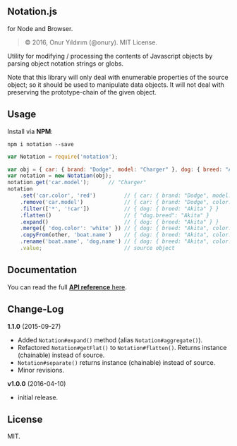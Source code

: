 ## Notation.js

for Node and Browser.

> © 2016, Onur Yıldırım (@onury). MIT License.  

Utility for modifying / processing the contents of Javascript objects by parsing object notation strings or globs.

Note that this library will only deal with enumerable properties of the source object; so it should be used to manipulate data objects. It will not deal with preserving the prototype-chain of the given object.


## Usage

Install via **NPM**:

```shell
npm i notation --save
```

```js
var Notation = require('notation');

var obj = { car: { brand: "Dodge", model: "Charger" }, dog: { breed: "Akita" } };
var notation = new Notation(obj);
notation.get('car.model');      // "Charger"
notation
    .set('car.color', 'red')         // { car: { brand: "Dodge", model: "Charger", color: "red" }, dog: { breed: "Akita" } }
    .remove('car.model')             // { car: { brand: "Dodge", color: "red" }, dog: { breed: "Akita" } }
    .filter(['*', '!car'])           // { dog: { breed: "Akita" } }
    .flatten()                       // { "dog.breed": "Akita" }
    .expand()                        // { dog: { breed: "Akita" } }
    .merge({ 'dog.color': 'white' }) // { dog: { breed: "Akita", color: "white" } }
    .copyFrom(other, 'boat.name')    // { dog: { breed: "Akita", color: "white" }, boat: { name: "Mojo" } }
    .rename('boat.name', 'dog.name') // { dog: { breed: "Akita", color: "white", name: "Mojo" } }
    .value;                          // source object
```

## Documentation

You can read the full [**API reference** here][docs].

## Change-Log

**1.1.0** (2015-09-27)  
- Added `Notation#expand()` method (alias `Notation#aggregate()`).
- Refactored `Notation#getFlat()` to `Notation#flatten()`. Returns instance (chainable) instead of source.
- `Notation#separate()` returns instance (chainable) instead of source.
- Minor revisions.

**v1.0.0** (2016-04-10)  
- initial release.

## License

MIT.

[docs]:http://onury.github.io/notation/?api=notation
